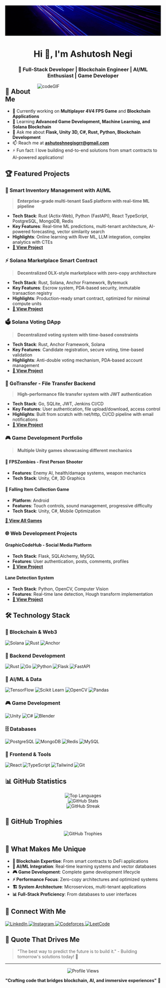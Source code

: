 ![logo](https://github.com/ashutoshnegi120/ashutoshnegi120/blob/main/logo.gif)

<h1 align="center">Hi 👋, I'm Ashutosh Negi</h1>
<h3 align="center">🚀 Full-Stack Developer | Blockchain Engineer | AI/ML Enthusiast | Game Developer</h3>

<img align="right" alt="codeGIF" width="400" src="https://gifdb.com/images/high/animated-man-computer-coding-nae6mec378lsg1i3.gif">

## 🎯 About Me

- 🔭 Currently working on **Multiplayer 4V4 FPS Game** and **Blockchain Applications**
- 🌱 Learning **Advanced Game Development, Machine Learning, and Solana Blockchain**
- 💬 Ask me about **Flask, Unity 3D, C#, Rust, Python, Blockchain Development**
- 📫 Reach me at **ashutoshnegisgrr@gmail.com**
- ⚡ Fun fact: I love building end-to-end solutions from smart contracts to AI-powered applications!

## 🏆 Featured Projects

### 🤖 Smart Inventory Management with AI/ML
> **Enterprise-grade multi-tenant SaaS platform with real-time ML pipeline**
- **Tech Stack**: Rust (Actix-Web), Python (FastAPI), React TypeScript, PostgreSQL, MongoDB, Redis
- **Key Features**: Real-time ML predictions, multi-tenant architecture, AI-powered forecasting, vector similarity search
- **Highlights**: Online learning with River ML, LLM integration, complex analytics with CTEs
- [**🔗 View Project**](https://github.com/ashutoshnegi120/Smart_Inventory_Management_With_AI_ML_integration)

### ⚡ Solana Marketplace Smart Contract
> **Decentralized OLX-style marketplace with zero-copy architecture**
- **Tech Stack**: Rust, Solana, Anchor Framework, Bytemuck
- **Key Features**: Escrow system, PDA-based security, immutable transaction registry
- **Highlights**: Production-ready smart contract, optimized for minimal compute units
- [**🔗 View Project**](https://github.com/ashutoshnegi120/solana-marketplace)

### 🗳️ Solana Voting DApp
> **Decentralized voting system with time-based constraints**
- **Tech Stack**: Rust, Anchor Framework, Solana
- **Key Features**: Candidate registration, secure voting, time-based validation
- **Highlights**: Anti-double voting mechanism, PDA-based account management
- [**🔗 View Project**](#) <!-- Add your voting dapp repo link -->

### 🚀 GoTransfer - File Transfer Backend
> **High-performance file transfer system with JWT authentication**
- **Tech Stack**: Go, SQLite, JWT, Jenkins CI/CD
- **Key Features**: User authentication, file upload/download, access control
- **Highlights**: Built from scratch with net/http, CI/CD pipeline with email notifications
- [**🔗 View Project**](https://github.com/ashutoshnegi120/GoTransfer)

### 🎮 Game Development Portfolio
> **Multiple Unity games showcasing different mechanics**

#### 🧟 FPSZombies - First Person Shooter
- **Features**: Enemy AI, health/damage systems, weapon mechanics
- **Tech Stack**: Unity, C#, 3D Graphics

#### 📱 Falling Item Collection Game
- **Platform**: Android
- **Features**: Touch controls, sound management, progressive difficulty
- **Tech Stack**: Unity, C#, Mobile Optimization

[**🔗 View All Games**](https://github.com/ashutoshnegi120)

### 🌐 Web Development Projects

#### GraphicCodeHub - Social Media Platform
- **Tech Stack**: Flask, SQLAlchemy, MySQL
- **Features**: User authentication, posts, comments, profiles
- [**🔗 View Project**](https://github.com/ashutoshnegi120/GraphicCodeHub)

#### Lane Detection System
- **Tech Stack**: Python, OpenCV, Computer Vision
- **Features**: Real-time lane detection, Hough transform implementation
- [**🔗 View Project**](https://github.com/ashutoshnegi120/lane-detection)

## 🛠️ Technology Stack

### 🔗 Blockchain & Web3
<p>
<img src="https://img.shields.io/badge/Solana-9945FF?style=for-the-badge&logo=solana&logoColor=white" alt="Solana" />
<img src="https://img.shields.io/badge/Rust-000000?style=for-the-badge&logo=rust&logoColor=white" alt="Rust" />
<img src="https://img.shields.io/badge/Anchor-512BD4?style=for-the-badge&logo=anchor&logoColor=white" alt="Anchor" />
</p>

### 🚀 Backend Development
<p>
<img src="https://img.shields.io/badge/Rust-000000?style=for-the-badge&logo=rust&logoColor=white" alt="Rust" />
<img src="https://img.shields.io/badge/Go-00ADD8?style=for-the-badge&logo=go&logoColor=white" alt="Go" />
<img src="https://img.shields.io/badge/Python-3776AB?style=for-the-badge&logo=python&logoColor=white" alt="Python" />
<img src="https://img.shields.io/badge/Flask-000000?style=for-the-badge&logo=flask&logoColor=white" alt="Flask" />
<img src="https://img.shields.io/badge/FastAPI-005571?style=for-the-badge&logo=fastapi&logoColor=white" alt="FastAPI" />
</p>

### 🤖 AI/ML & Data
<p>
<img src="https://img.shields.io/badge/TensorFlow-FF6F00?style=for-the-badge&logo=tensorflow&logoColor=white" alt="TensorFlow" />
<img src="https://img.shields.io/badge/scikit--learn-F7931E?style=for-the-badge&logo=scikit-learn&logoColor=white" alt="Scikit Learn" />
<img src="https://img.shields.io/badge/OpenCV-27338e?style=for-the-badge&logo=OpenCV&logoColor=white" alt="OpenCV" />
<img src="https://img.shields.io/badge/Pandas-2C2D72?style=for-the-badge&logo=pandas&logoColor=white" alt="Pandas" />
</p>

### 🎮 Game Development
<p>
<img src="https://img.shields.io/badge/Unity-100000?style=for-the-badge&logo=unity&logoColor=white" alt="Unity" />
<img src="https://img.shields.io/badge/C%23-239120?style=for-the-badge&logo=c-sharp&logoColor=white" alt="C#" />
<img src="https://img.shields.io/badge/Blender-E87D0D?style=for-the-badge&logo=blender&logoColor=white" alt="Blender" />
</p>

### 🗄️ Databases
<p>
<img src="https://img.shields.io/badge/PostgreSQL-316192?style=for-the-badge&logo=postgresql&logoColor=white" alt="PostgreSQL" />
<img src="https://img.shields.io/badge/MongoDB-4EA94B?style=for-the-badge&logo=mongodb&logoColor=white" alt="MongoDB" />
<img src="https://img.shields.io/badge/redis-%23DD0031.svg?&style=for-the-badge&logo=redis&logoColor=white" alt="Redis" />
<img src="https://img.shields.io/badge/MySQL-005C84?style=for-the-badge&logo=mysql&logoColor=white" alt="MySQL" />
</p>

### 🎨 Frontend & Tools
<p>
<img src="https://img.shields.io/badge/React-20232A?style=for-the-badge&logo=react&logoColor=61DAFB" alt="React" />
<img src="https://img.shields.io/badge/TypeScript-007ACC?style=for-the-badge&logo=typescript&logoColor=white" alt="TypeScript" />
<img src="https://img.shields.io/badge/Tailwind_CSS-38B2AC?style=for-the-badge&logo=tailwind-css&logoColor=white" alt="Tailwind" />
<img src="https://img.shields.io/badge/Git-F05032?style=for-the-badge&logo=git&logoColor=white" alt="Git" />
</p>

## 📊 GitHub Statistics

<div align="center">
  <img src="https://github-readme-stats.vercel.app/api/top-langs?username=ashutoshnegi120&show_icons=true&locale=en&layout=compact&theme=tokyonight" alt="Top Languages" />
</div>

<div align="center">
  <img src="https://github-readme-stats.vercel.app/api?username=ashutoshnegi120&show_icons=true&locale=en&theme=tokyonight" alt="GitHub Stats" />
</div>

<div align="center">
  <img src="https://github-readme-streak-stats.herokuapp.com/?user=ashutoshnegi120&theme=tokyonight" alt="GitHub Streak" />
</div>

## 🏅 GitHub Trophies
<div align="center">
  <img src="https://github-profile-trophy.vercel.app/?username=ashutoshnegi120&theme=tokyonight&no-frame=false&no-bg=true&margin-w=4" alt="GitHub Trophies" />
</div>

## 🌟 What Makes Me Unique

- **🔗 Blockchain Expertise**: From smart contracts to DeFi applications
- **🤖 AI/ML Integration**: Real-time learning systems and vector databases  
- **🎮 Game Development**: Complete game development lifecycle
- **⚡ Performance Focus**: Zero-copy architectures and optimized systems
- **🏗️ System Architecture**: Microservices, multi-tenant applications
- **📊 Full-Stack Proficiency**: From databases to user interfaces

## 🤝 Connect With Me

<p align="left">
<a href="https://linkedin.com/in/ashutosh-negi-54a86b210" target="blank">
  <img align="center" src="https://raw.githubusercontent.com/rahuldkjain/github-profile-readme-generator/master/src/images/icons/Social/linked-in-alt.svg" alt="LinkedIn" height="30" width="40" />
</a>
<a href="https://instagram.com/ashutosh___negi" target="blank">
  <img align="center" src="https://raw.githubusercontent.com/rahuldkjain/github-profile-readme-generator/master/src/images/icons/Social/instagram.svg" alt="Instagram" height="30" width="40" />
</a>
<a href="https://codeforces.com/profile/ashutoshnegisgrr" target="blank">
  <img align="center" src="https://raw.githubusercontent.com/rahuldkjain/github-profile-readme-generator/master/src/images/icons/Social/codeforces.svg" alt="Codeforces" height="30" width="40" />
</a>
<a href="https://www.leetcode.com/ashutoshnegisgrr" target="blank">
  <img align="center" src="https://raw.githubusercontent.com/rahuldkjain/github-profile-readme-generator/master/src/images/icons/Social/leet-code.svg" alt="LeetCode" height="30" width="40" />
</a>
</p>

## 💭 Quote That Drives Me
> "The best way to predict the future is to build it." - Building tomorrow's solutions today! 🚀

---

<div align="center">
  <img src="https://komarev.com/ghpvc/?username=ashutoshnegi120&label=Profile%20Views&color=0e75b6&style=flat" alt="Profile Views" />
</div>

<div align="center">
  
  **"Crafting code that bridges blockchain, AI, and immersive experiences"** 💫
  
</div>

